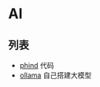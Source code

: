 # AI

## 列表
- [phind](https://www.phind.com/search?home=true) 代码
- [ollama](https://ollama.com/) 自己搭建大模型
